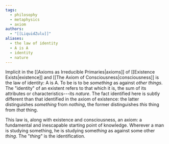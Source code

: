 ```yaml
---
tags:
  - philosophy
  - metaphysics
  - axiom
authors:
  - "[[LiquidZulu]]"
aliases:
  - the law of identity
  - A is A
  - identity
  - nature
---
```


Implicit in the [[Axioms as Irreducible Primaries|axioms]] of [[Existence Exists|existence]] and [[The Axiom of Consciousness|consciousness]] is the law of identity: A is A. To be is to be *something* as against *other things*. The "identity" of an existent refers to that which it is, the sum of its attributes or characteristics---its *nature*. The fact identified here is subtly different than that identified in the axiom of existence: the latter distinguishes *something* from *nothing*, the former distinguishes *this* thing from *that* thing.

This law is, along with existence and consciousness, an axiom: a fundamental and inescapable starting point of knowledge. Wherever a man is studying something, he is studying some*thing* as against some other *thing*. The "*thing*" is the identification.